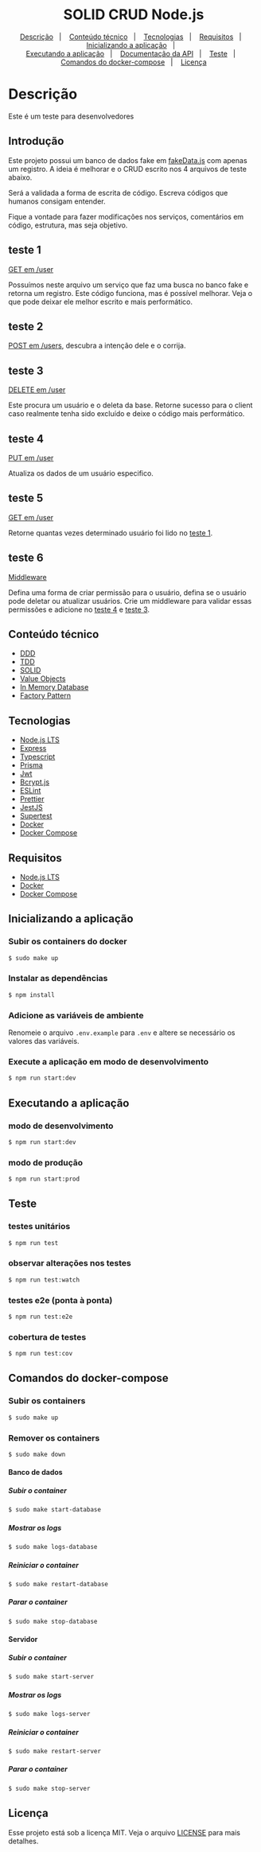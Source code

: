 <h1 align="center">SOLID CRUD Node.js</h1>

<p align="center">
  <a href="#descrição">Descrição</a>&nbsp;&nbsp;&nbsp;|&nbsp;&nbsp;&nbsp;
  <a href="#conteúdo-técnico">Conteúdo técnico</a>&nbsp;&nbsp;&nbsp;|&nbsp;&nbsp;&nbsp;
  <a href="#tecnologias">Tecnologias</a>&nbsp;&nbsp;&nbsp;|&nbsp;&nbsp;&nbsp;
  <a href="#requisitos">Requisitos</a>&nbsp;&nbsp;&nbsp;|&nbsp;&nbsp;&nbsp;
  <a href="#inicializando-a-aplicação">Inicializando a aplicação</a>&nbsp;&nbsp;&nbsp;|&nbsp;&nbsp;&nbsp;
  <br/>
  <a href="#executando-a-aplicação">Executando a aplicação</a>&nbsp;&nbsp;&nbsp;|&nbsp;&nbsp;&nbsp;
  <a href="#documentação-da-api">Documentação da API</a>&nbsp;&nbsp;&nbsp;|&nbsp;&nbsp;&nbsp;
  <a href="#teste">Teste</a>&nbsp;&nbsp;&nbsp;|&nbsp;&nbsp;&nbsp;
  <a href="#comandos-do-docker-compose">Comandos do docker-compose</a>&nbsp;&nbsp;&nbsp;|&nbsp;&nbsp;&nbsp;
  <a href="#licença">Licença</a>
</p>

# Descrição
Este é um teste para desenvolvedores

## Introdução

Este projeto possui um banco de dados fake em [fakeData.js](./test/in-memory-database/in-memory-user-database.ts) com apenas um registro.
A ideia é melhorar e o CRUD escrito nos 4 arquivos de teste abaixo.

Será a validada a forma de escrita de código.
Escreva códigos que humanos consigam entender.

Fique a vontade para fazer modificações nos serviços, comentários em código, estrutura, mas seja objetivo.

## teste 1

[GET em /user](./src/infra/http/controllers/get-user/get-user-controller.ts)

Possuímos neste arquivo um serviço que faz uma busca no banco fake e retorna um registro.
Este código funciona, mas é possível melhorar.
Veja o que pode deixar ele melhor escrito e mais performático.

## teste 2

[POST em /users](./src/infra/http/controllers/register-user/register-user-controller.ts), descubra a intenção dele e o corrija.

## teste 3

[DELETE em /user](./src/infra/http/controllers/delete-user/delete-user-controller.ts)

Este procura um usuário e o deleta da base.
Retorne sucesso para o client caso realmente tenha sido excluído e deixe o código mais performático.

## teste 4

[PUT em /user](./src/infra/http/controllers/update-user/update-user-controller.ts)

Atualiza os dados de um usuário especifico.

## teste 5

[GET em /user](./src/infra/http/controllers/get-user/get-user-controller.ts)

Retorne quantas vezes determinado usuário foi lido no <a href="#teste-1">teste 1</a>.

## teste 6

[Middleware](./src/infra/http/middlewares/ensure-authenticated-middleware.ts)

Defina uma forma de criar permissão para o usuário, defina se o usuário pode deletar ou atualizar usuários. Crie um middleware para validar essas permissões e adicione no <a href="#teste-4">teste 4</a> e <a href="#teste-3">teste 3</a>.
 
## Conteúdo técnico
- [DDD](https://khalilstemmler.com/articles/domain-driven-design-intro/)
- [TDD](https://khalilstemmler.com/articles/test-driven-development/introduction-to-tdd/)
- [SOLID](https://www.youtube.com/watch?v=vAV4Vy4jfkc)
- [Value Objects](https://khalilstemmler.com/articles/typescript-value-object/)
- [In Memory Database](https://www.martinfowler.com/bliki/InMemoryTestDatabase.html)
- [Factory Pattern](https://www.digitalocean.com/community/tutorials/js-factory-pattern)
 
## Tecnologias
- [Node.js LTS](https://nodejs.org/pt-br/)
- [Express](https://expressjs.com/)
- [Typescript](https://www.typescriptlang.org/)
- [Prisma](https://www.prisma.io/)
- [Jwt](https://jwt.io/)
- [Bcrypt.js](https://github.com/dcodeIO/bcrypt.js/)
- [ESLint](https://eslint.org/)
- [Prettier](https://prettier.io/)
- [JestJS](https://jestjs.io/)
- [Supertest](https://github.com/ladjs/supertest#readme)
- [Docker](https://www.docker.com/)
- [Docker Compose](https://docs.docker.com/compose/install/)

## Requisitos
- [Node.js LTS](https://nodejs.org/pt-br/)
- [Docker](https://www.docker.com/)
- [Docker Compose](https://docs.docker.com/compose/install/)

## Inicializando a aplicação

### Subir os containers do docker
```bash
$ sudo make up
```

### Instalar as dependências
```bash
$ npm install
```

### Adicione as variáveis de ambiente
Renomeie o arquivo `.env.example` para `.env` e altere se necessário os valores das variáveis.

### Execute a aplicação em modo de desenvolvimento
```bash
$ npm run start:dev
```

## Executando a aplicação

### modo de desenvolvimento
```bash
$ npm run start:dev
```

### modo de produção
```bash
$ npm run start:prod
```

## Teste

### testes unitários
```bash
$ npm run test
```

### observar alterações nos testes
```bash
$ npm run test:watch
```


### testes e2e (ponta à ponta)
```bash
$ npm run test:e2e
```

### cobertura de testes
```bash
$ npm run test:cov
```

## Comandos do docker-compose
### Subir os containers
```bash
$ sudo make up
```

### Remover os containers
```bash
$ sudo make down
```

#### Banco de dados
##### Subir o container
```bash
$ sudo make start-database
```

##### Mostrar os logs
```bash
$ sudo make logs-database
```

##### Reiniciar o container
```bash
$ sudo make restart-database 
```

##### Parar o container
```bash
$ sudo make stop-database 
```

#### Servidor
##### Subir o container
```bash
$ sudo make start-server
```

##### Mostrar os logs
```bash
$ sudo make logs-server
```

##### Reiniciar o container
```bash
$ sudo make restart-server 
```

##### Parar o container
```bash
$ sudo make stop-server 
```
  
## Licença
Esse projeto está sob a licença MIT. Veja o arquivo [LICENSE](LICENSE.md) para mais detalhes.
